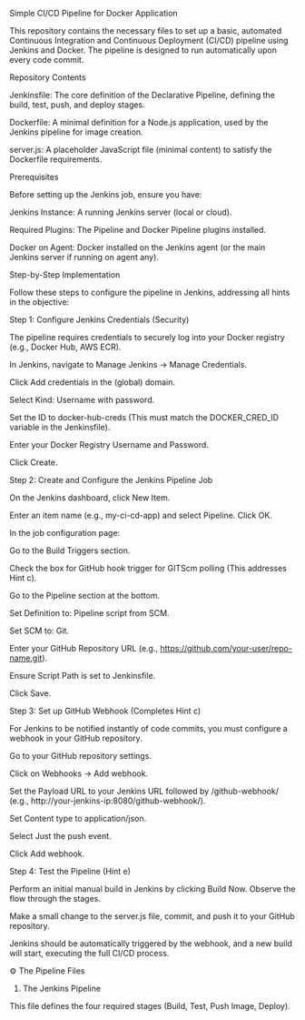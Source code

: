Simple CI/CD Pipeline for Docker Application

This repository contains the necessary files to set up a basic, automated Continuous Integration and Continuous Deployment (CI/CD) pipeline using Jenkins and Docker. The pipeline is designed to run automatically upon every code commit.

Repository Contents

Jenkinsfile: The core definition of the Declarative Pipeline, defining the build, test, push, and deploy stages.

Dockerfile: A minimal definition for a Node.js application, used by the Jenkins pipeline for image creation.

server.js: A placeholder JavaScript file (minimal content) to satisfy the Dockerfile requirements.

Prerequisites

Before setting up the Jenkins job, ensure you have:

Jenkins Instance: A running Jenkins server (local or cloud).

Required Plugins: The Pipeline and Docker Pipeline plugins installed.

Docker on Agent: Docker installed on the Jenkins agent (or the main Jenkins server if running on agent any).

Step-by-Step Implementation

Follow these steps to configure the pipeline in Jenkins, addressing all hints in the objective:

Step 1: Configure Jenkins Credentials (Security)

The pipeline requires credentials to securely log into your Docker registry (e.g., Docker Hub, AWS ECR).

In Jenkins, navigate to Manage Jenkins -> Manage Credentials.

Click Add credentials in the (global) domain.

Select Kind: Username with password.

Set the ID to docker-hub-creds (This must match the DOCKER_CRED_ID variable in the Jenkinsfile).

Enter your Docker Registry Username and Password.

Click Create.

Step 2: Create and Configure the Jenkins Pipeline Job

On the Jenkins dashboard, click New Item.

Enter an item name (e.g., my-ci-cd-app) and select Pipeline. Click OK.

In the job configuration page:

Go to the Build Triggers section.

Check the box for GitHub hook trigger for GITScm polling (This addresses Hint c).

Go to the Pipeline section at the bottom.

Set Definition to: Pipeline script from SCM.

Set SCM to: Git.

Enter your GitHub Repository URL (e.g., https://github.com/your-user/repo-name.git).

Ensure Script Path is set to Jenkinsfile.

Click Save.

Step 3: Set up GitHub Webhook (Completes Hint c)

For Jenkins to be notified instantly of code commits, you must configure a webhook in your GitHub repository.

Go to your GitHub repository settings.

Click on Webhooks -> Add webhook.

Set the Payload URL to your Jenkins URL followed by /github-webhook/ (e.g., http://your-jenkins-ip:8080/github-webhook/).

Set Content type to application/json.

Select Just the push event.

Click Add webhook.

Step 4: Test the Pipeline (Hint e)

Perform an initial manual build in Jenkins by clicking Build Now. Observe the flow through the stages.

Make a small change to the server.js file, commit, and push it to your GitHub repository.

Jenkins should be automatically triggered by the webhook, and a new build will start, executing the full CI/CD process.

⚙️ The Pipeline Files

1. The Jenkins Pipeline

This file defines the four required stages (Build, Test, Push Image, Deploy).
